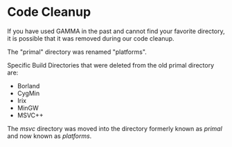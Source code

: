# Code Cleanup
If you have used GAMMA in the past and cannot find your favorite directory, it is possible that it was removed during our code cleanup.


The "primal" directory was renamed "platforms".

Specific Build Directories that were deleted from the old primal directory are:
  * Borland
  * CygMin
  * Irix
  * MinGW
  * MSVC++

The *msvc* directory was moved into the directory formerly known as _primal_ and now known as _platforms_.
